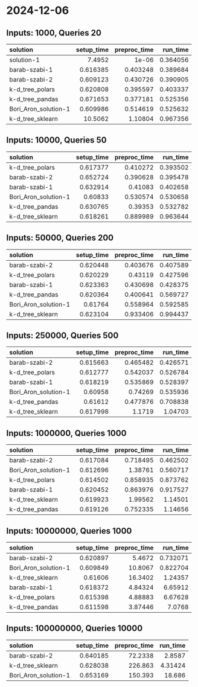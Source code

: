 # 2024-12-06

## Inputs: 1000, Queries 20

| solution             |   setup_time |   preproc_time |   run_time |
|:---------------------|-------------:|---------------:|-----------:|
| solution-1           |     7.4952   |       1e-06    |   0.364056 |
| barab-szabi-1        |     0.616385 |       0.403248 |   0.389684 |
| barab-szabi-2        |     0.609123 |       0.430726 |   0.390905 |
| k-d_tree_polars      |     0.620808 |       0.395597 |   0.403337 |
| k-d_tree_pandas      |     0.671653 |       0.377181 |   0.525356 |
| Bori_Aron_solution-1 |     0.609986 |       0.514619 |   0.525632 |
| k-d_tree_sklearn     |    10.5062   |       1.10804  |   0.967356 |

## Inputs: 10000, Queries 50

| solution             |   setup_time |   preproc_time |   run_time |
|:---------------------|-------------:|---------------:|-----------:|
| k-d_tree_polars      |     0.617377 |       0.410272 |   0.393502 |
| barab-szabi-2        |     0.652724 |       0.390628 |   0.395478 |
| barab-szabi-1        |     0.632914 |       0.41083  |   0.402658 |
| Bori_Aron_solution-1 |     0.60833  |       0.530574 |   0.530658 |
| k-d_tree_pandas      |     0.630765 |       0.39353  |   0.532782 |
| k-d_tree_sklearn     |     0.618261 |       0.889989 |   0.963644 |

## Inputs: 50000, Queries 200

| solution             |   setup_time |   preproc_time |   run_time |
|:---------------------|-------------:|---------------:|-----------:|
| barab-szabi-2        |     0.620448 |       0.403676 |   0.407589 |
| k-d_tree_polars      |     0.620229 |       0.43119  |   0.427596 |
| barab-szabi-1        |     0.623363 |       0.430698 |   0.428375 |
| k-d_tree_pandas      |     0.620364 |       0.400641 |   0.569727 |
| Bori_Aron_solution-1 |     0.61764  |       0.558964 |   0.592585 |
| k-d_tree_sklearn     |     0.623104 |       0.933406 |   0.994437 |

## Inputs: 250000, Queries 500

| solution             |   setup_time |   preproc_time |   run_time |
|:---------------------|-------------:|---------------:|-----------:|
| barab-szabi-2        |     0.615663 |       0.465482 |   0.426571 |
| k-d_tree_polars      |     0.612777 |       0.542037 |   0.526784 |
| barab-szabi-1        |     0.618219 |       0.535869 |   0.528397 |
| Bori_Aron_solution-1 |     0.60958  |       0.74269  |   0.535936 |
| k-d_tree_pandas      |     0.61612  |       0.477876 |   0.708838 |
| k-d_tree_sklearn     |     0.617998 |       1.1719   |   1.04703  |

## Inputs: 1000000, Queries 1000

| solution             |   setup_time |   preproc_time |   run_time |
|:---------------------|-------------:|---------------:|-----------:|
| barab-szabi-2        |     0.617084 |       0.718495 |   0.462502 |
| Bori_Aron_solution-1 |     0.612696 |       1.38761  |   0.560717 |
| k-d_tree_polars      |     0.614502 |       0.858935 |   0.873762 |
| barab-szabi-1        |     0.620452 |       0.863976 |   0.917527 |
| k-d_tree_sklearn     |     0.619923 |       1.99562  |   1.14501  |
| k-d_tree_pandas      |     0.619126 |       0.752335 |   1.14656  |

## Inputs: 10000000, Queries 1000

| solution             |   setup_time |   preproc_time |   run_time |
|:---------------------|-------------:|---------------:|-----------:|
| barab-szabi-2        |     0.620897 |        5.4672  |   0.732071 |
| Bori_Aron_solution-1 |     0.609849 |       10.8067  |   0.822704 |
| k-d_tree_sklearn     |     0.61606  |       16.3402  |   1.24357  |
| barab-szabi-1        |     0.618372 |        4.84324 |   6.65912  |
| k-d_tree_polars      |     0.615398 |        4.88883 |   6.67628  |
| k-d_tree_pandas      |     0.611598 |        3.87446 |   7.0768   |

## Inputs: 100000000, Queries 10000

| solution             |   setup_time |   preproc_time |   run_time |
|:---------------------|-------------:|---------------:|-----------:|
| barab-szabi-2        |     0.640185 |        72.2338 |    2.8587  |
| k-d_tree_sklearn     |     0.628038 |       226.863  |    4.31424 |
| Bori_Aron_solution-1 |     0.653169 |       150.393  |   18.686   |